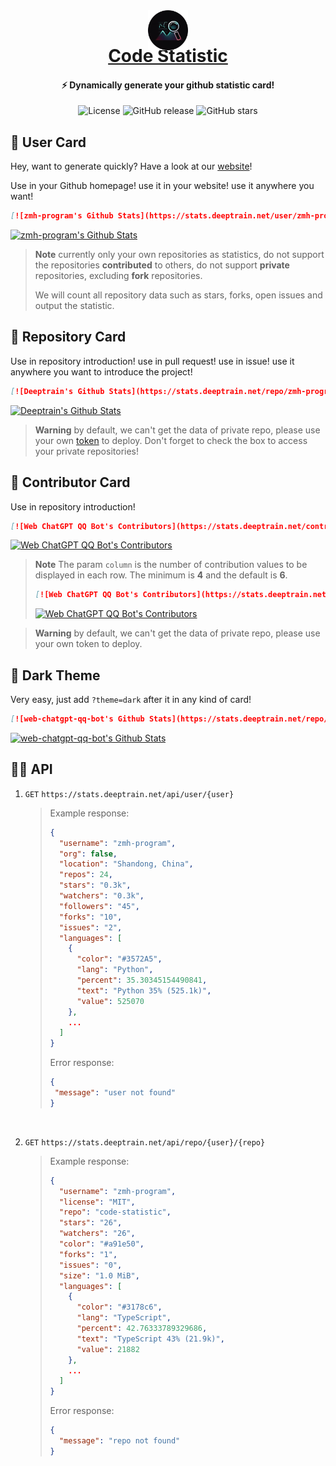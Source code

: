<div align="center"> 

[<img src="docs/icon.png" alt="Code Statistic" width="64" height="64" style="transform: translateY(50px);">](https://stats.deeptrain.net)
# [Code Statistic](https://stats.deeptrain.net)

#### ⚡ Dynamically generate your github statistic card!

![License](https://img.shields.io/github/license/zmh-program/code-statistic?style=flat-square)
![GitHub release](https://img.shields.io/github/v/release/zmh-program/code-statistic?style=flat-square)
![GitHub stars](https://img.shields.io/github/stars/zmh-program/code-statistic?style=flat-square)
<br>
</div>

## 🍊 User Card
Hey, want to generate quickly? Have a look at our [website](https://stats.deeptrain.net/)!

Use in your Github homepage! use it in your website! use it anywhere you want!
```markdown
[![zmh-program's Github Stats](https://stats.deeptrain.net/user/zmh-program/)](https://github.com/zmh-program/code-statistic)
```
[![zmh-program's Github Stats](https://stats.deeptrain.net/user/zmh-program/)](https://github.com/zmh-program/code-statistic)

> **Note**
> currently only your own repositories as statistics, do not support the repositories **contributed** to others, do not support **private** repositories, excluding **fork** repositories.
>
> We will count all repository data such as stars, forks, open issues and output the statistic.


## 🍉 Repository Card
Use in repository introduction! use in pull request! use in issue! use it anywhere you want to introduce the project!

```markdown
[![Deeptrain's Github Stats](https://stats.deeptrain.net/repo/zmh-program/Deeptrain)](https://github.com/zmh-program/code-statistic)
```
[![Deeptrain's Github Stats](https://stats.deeptrain.net/repo/zmh-program/Deeptrain)](https://github.com/zmh-program/code-statistic)

> **Warning**
> by default, we can't get the data of private repo, please use your own [token](https://github.com/settings/tokens/new) to deploy. Don't forget to check the box to access your private repositories!

## 🍎 Contributor Card
Use in repository introduction!
```markdown
[![Web ChatGPT QQ Bot's Contributors](https://stats.deeptrain.net/contributor/lss233/chatgpt-mirai-qq-bot)](https://github.com/zmh-program/code-statistic)
```
[![Web ChatGPT QQ Bot's Contributors](https://stats.deeptrain.net/contributor/lss233/chatgpt-mirai-qq-bot)](https://github.com/zmh-program/code-statistic)

> **Note**
> The param `column` is the number of contribution values to be displayed in each row. The minimum is **4** and the default is **6**.
> ```markdown
> [![Web ChatGPT QQ Bot's Contributors](https://stats.deeptrain.net/contributor/lss233/chatgpt-mirai-qq-bot?column=12)](https://github.com/zmh-program/code-statistic)
> ```
> [![Web ChatGPT QQ Bot's Contributors](https://stats.deeptrain.net/contributor/lss233/chatgpt-mirai-qq-bot?column=12)](https://github.com/zmh-program/code-statistic)

> **Warning**
> by default, we can't get the data of private repo, please use your own token to deploy.

## 🥝 Dark Theme
Very easy, just add `?theme=dark` after it in any kind of card!
```markdown
[![web-chatgpt-qq-bot's Github Stats](https://stats.deeptrain.net/repo/zmh-program/web-chatgpt-qq-bot/?theme=dark)](https://github.com/zmh-program/code-statistic)
```
[![web-chatgpt-qq-bot's Github Stats](https://stats.deeptrain.net/repo/zmh-program/web-chatgpt-qq-bot/?theme=dark)](https://github.com/zmh-program/code-statistic)


## 👨‍💻 API
1. `GET` `https://stats.deeptrain.net/api/user/{user}`

    > Example response:
    > ```json
    > {
    >   "username": "zmh-program",
    >   "org": false,
    >   "location": "Shandong, China",
    >   "repos": 24,
    >   "stars": "0.3k",
    >   "watchers": "0.3k",
    >   "followers": "45",
    >   "forks": "10",
    >   "issues": "2",
    >   "languages": [
    >     {
    >       "color": "#3572A5",
    >       "lang": "Python",
    >       "percent": 35.30345154490841,
    >       "text": "Python 35% (525.1k)",
    >       "value": 525070
    >     }, 
    >     ...
    >   ]
    > }
    > ```
    > Error response:
    > ```json
    > {
    >  "message": "user not found"
    > }
    > ```                  
    <br>

2. `GET` `https://stats.deeptrain.net/api/repo/{user}/{repo}`
    
    > Example response:
    > ```json
    > {
    >   "username": "zmh-program",
    >   "license": "MIT",
    >   "repo": "code-statistic",
    >   "stars": "26",
    >   "watchers": "26",
    >   "color": "#a91e50",
    >   "forks": "1",
    >   "issues": "0",
    >   "size": "1.0 MiB",
    >   "languages": [
    >     {
    >       "color": "#3178c6",
    >       "lang": "TypeScript",
    >       "percent": 42.76333789329686,
    >       "text": "TypeScript 43% (21.9k)",
    >       "value": 21882
    >     }, 
    >     ...
    >   ]
    > }
    > ```
    > Error response:
    > ```json
    > {
    >   "message": "repo not found"
    > }
    > ```